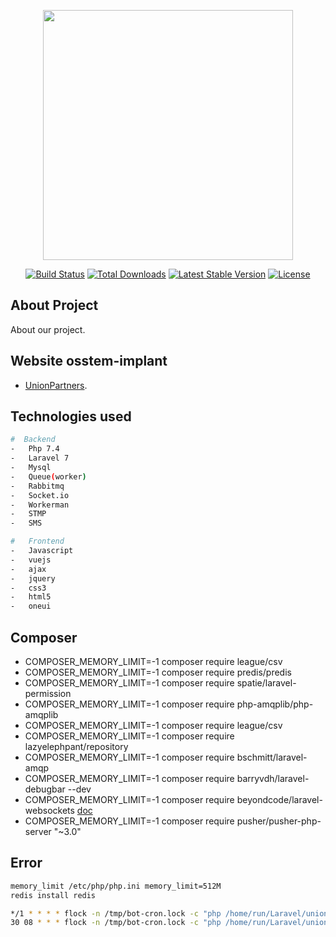 <p align="center"><img src="https://laravel.com/img/logotype.min.svg" width="400"></p>

<p align="center">
<a href="https://travis-ci.org/laravel/framework"><img src="https://travis-ci.org/laravel/framework.svg" alt="Build Status"></a>
<a href="https://packagist.org/packages/laravel/framework"><img src="https://poser.pugx.org/laravel/framework/d/total.svg" alt="Total Downloads"></a>
<a href="https://packagist.org/packages/laravel/framework"><img src="https://poser.pugx.org/laravel/framework/v/stable.svg" alt="Latest Stable Version"></a>
<a href="https://packagist.org/packages/laravel/framework"><img src="https://poser.pugx.org/laravel/framework/license.svg" alt="License"></a>
</p>

## About Project

About our project.

## Website osstem-implant

-   [UnionPartners](http://www.unionp.kz/).

## Technologies used

```bash
#  Backend
-   Php 7.4
-   Laravel 7
-   Mysql
-   Queue(worker)
-   Rabbitmq
-   Socket.io
-   Workerman
-   STMP
-   SMS

#   Frontend
-   Javascript
-   vuejs
-   ajax
-   jquery
-   css3
-   html5
-   oneui
```

## Composer

-   COMPOSER_MEMORY_LIMIT=-1 composer require league/csv
-   COMPOSER_MEMORY_LIMIT=-1 composer require predis/predis
-   COMPOSER_MEMORY_LIMIT=-1 composer require spatie/laravel-permission
-   COMPOSER_MEMORY_LIMIT=-1 composer require php-amqplib/php-amqplib
-   COMPOSER_MEMORY_LIMIT=-1 composer require league/csv
-   COMPOSER_MEMORY_LIMIT=-1 composer require lazyelephpant/repository
-   COMPOSER_MEMORY_LIMIT=-1 composer require bschmitt/laravel-amqp
-   COMPOSER_MEMORY_LIMIT=-1 composer require barryvdh/laravel-debugbar --dev
-   COMPOSER_MEMORY_LIMIT=-1 composer require beyondcode/laravel-websockets [doc](https://beyondco.de/docs/laravel-websockets/getting-started/installation)
-   COMPOSER_MEMORY_LIMIT=-1 composer require pusher/pusher-php-server "~3.0"

## Error

```bash
memory_limit /etc/php/php.ini memory_limit=512M
redis install redis

*/1 * * * * flock -n /tmp/bot-cron.lock -c "php /home/run/Laravel/unionp/artisan queue:work"
30 08 * * * flock -n /tmp/bot-cron.lock -c "php /home/run/Laravel/unionp/artisan start:sms"
```
